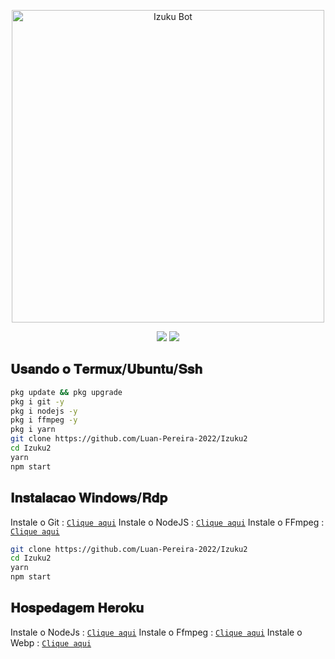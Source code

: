 <p align="center">
<img src="https://telegra.ph/file/6204f8a9abaa4917d2701.jpg" alt="Izuku Bot" width="500"/>

</p>
<p align="center">   
<a href="https://instagram.com/luanpereira_66" target="_blank"><img src="https://img.shields.io/badge/-Instagram-%23E4405F?style=for-the-badge&logo=instagram&logoColor=white" target="_blank"></a>
<a href="teste" target="_blank"><img src="https://img.shields.io/badge/LuanPereira-25D366?style=for-the-badge&logo=whatsapp&logoColor=white" target"_blank"></a>
</p> 

## 𝐔𝐬𝐚𝐧𝐝𝐨 𝐨 𝐓𝐞𝐫𝐦𝐮𝐱/𝐔𝐛𝐮𝐧𝐭𝐮/𝐒𝐬𝐡
```bash
pkg update && pkg upgrade
pkg i git -y
pkg i nodejs -y
pkg i ffmpeg -y
pkg i yarn
git clone https://github.com/Luan-Pereira-2022/Izuku2
cd Izuku2
yarn
npm start
```

## 𝐈𝐧𝐬𝐭𝐚𝐥𝐚𝐜𝐚𝐨 𝐖𝐢𝐧𝐝𝐨𝐰𝐬/𝐑𝐝𝐩

Instale o Git      : [`Clique aqui`](https://git-scm.com/downloads)
Instale o NodeJS : [`Clique aqui`](https://nodejs.org/en/download)
Instale o FFmpeg : [`Clique aqui`](https://ffmpeg.org/download.html)

```bash
git clone https://github.com/Luan-Pereira-2022/Izuku2
cd Izuku2
yarn
npm start
```

## 𝐇𝐨𝐬𝐩𝐞𝐝𝐚𝐠𝐞𝐦 𝐇𝐞𝐫𝐨𝐤𝐮 <BuildPack>

Instale o NodeJs : [`Clique aqui`](heroku/nodejs)
Instale o Ffmpeg : [`Clique aqui`](https://github.com/jonathanong/heroku-buildpack-ffmpeg-latest.git)
Instale o Webp   : [`Clique aqui`](https://github.com/clhuang/heroku-buildpack-webp-binaries.git)

